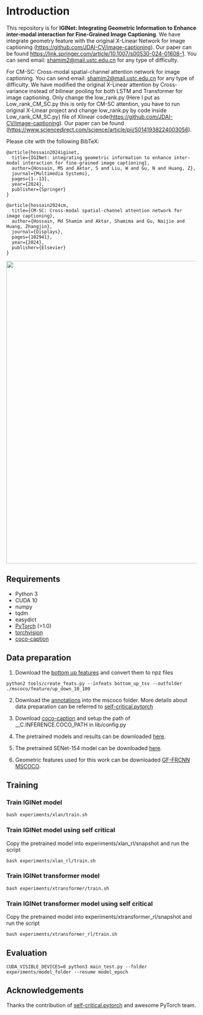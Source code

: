 # Introduction
This repository is for **IGINet: Integrating Geometric Information to
Enhance inter-modal interaction for Fine-Grained
Image Captioning**. We have integrate geometry feature with the original X-Linear Network for image captioning (https://github.com/JDAI-CV/image-captioning). Our paper can be found https://link.springer.com/article/10.1007/s00530-024-01608-1. You can send email: shamim2@mail.ustc.edu.cn for any type of difficulty. 


For CM-SC: Cross-modal spatial-channel attention network for image captioning. You can send email: shamim2@mail.ustc.edu.cn for any type of difficulty. We have modified the original X-Linear attention by Cross-variance instead of bilinear pooling for both LSTM and Transformer for image captioning. Only change the low_rank.py (Here I put as Low_rank_CM_SC.py this is only for CM-SC attention, you have to run original X-Linear project and change low_rank.py by code inside Low_rank_CM_SC.py) file of Xlinear code(https://github.com/JDAI-CV/image-captioning). Our paper can be found (https://www.sciencedirect.com/science/article/pii/S0141938224003056).

Please cite with the following BibTeX:

```
@article{hossain2024iginet,
  title={IGINet: integrating geometric information to enhance inter-modal interaction for fine-grained image captioning},
  author={Hossain, MS and Aktar, S and Liu, W and Gu, N and Huang, Z},
  journal={Multimedia Systems},
  pages={1--13},
  year={2024},
  publisher={Springer}
}

@article{hossain2024cm,
  title={CM-SC: Cross-modal spatial-channel attention network for image captioning},
  author={Hossain, Md Shamim and Aktar, Shamima and Gu, Naijie and Huang, Zhangjin},
  journal={Displays},
  pages={102941},
  year={2024},
  publisher={Elsevier}
}
```

<p align="center">
  <img src="images/framework.jpg" width="800"/>
</p>


## Requirements
* Python 3
* CUDA 10
* numpy
* tqdm
* easydict
* [PyTorch](http://pytorch.org/) (>1.0)
* [torchvision](http://pytorch.org/)
* [coco-caption](https://github.com/ruotianluo/coco-caption)

## Data preparation
1. Download the [bottom up features](https://github.com/peteanderson80/bottom-up-attention) and convert them to npz files
```
python2 tools/create_feats.py --infeats bottom_up_tsv --outfolder ./mscoco/feature/up_down_10_100
```

2. Download the [annotations](https://drive.google.com/open?id=1i5YJRSZtpov0nOtRyfM0OS1n0tPCGiCS) into the mscoco folder. More details about data preparation can be referred to [self-critical.pytorch](https://github.com/ruotianluo/self-critical.pytorch)

3. Download [coco-caption](https://github.com/ruotianluo/coco-caption) and setup the path of __C.INFERENCE.COCO_PATH in lib/config.py

4. The pretrained models and results can be downloaded [here](https://drive.google.com/open?id=1a7aINHtpQbIw5JbAc4yvC7I1V-tQSdzb).

5. The pretrained SENet-154 model can be downloaded [here](https://drive.google.com/file/d/1CrWJcdKLPmFYVdVNcQLviwKGtAREjarR/view?usp=sharing).
6. Geometric features used for this work can be downloaded [GF-FRCNN MSCOCO](https://data.mendeley.com/preview/sf238jg557).

## Training
### Train IGINet model
```
bash experiments/xlan/train.sh
```

### Train IGINet model using self critical
Copy the pretrained model into experiments/xlan_rl/snapshot and run the script
```
bash experiments/xlan_rl/train.sh
```

### Train IGINet transformer model
```
bash experiments/xtransformer/train.sh
```

### Train IGINet transformer model using self critical
Copy the pretrained model into experiments/xtransformer_rl/snapshot and run the script
```
bash experiments/xtransformer_rl/train.sh
```

## Evaluation
```
CUDA_VISIBLE_DEVICES=0 python3 main_test.py --folder experiments/model_folder --resume model_epoch
```

## Acknowledgements
Thanks the contribution of [self-critical.pytorch](https://github.com/ruotianluo/self-critical.pytorch) and awesome PyTorch team.
